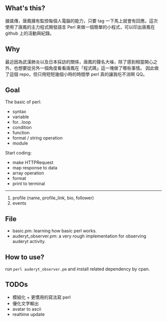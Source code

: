## What's this?

據謠傳，唐鳳擁有監控每個人電腦的能力，只要 tag 一下馬上就會有回應。這次使用了唐鳳的主力程式開發語言 Perl 來做一個簡單的小程式，可以印出唐鳳在 github 上的活動與紀錄。

## Why

最近因為武漢肺炎以及日本採訪的關係，唐鳳的聲名大噪，除了感到相當開心之外，也想要從另外一個角度看看唐鳳在「程式碼」這一塊做了哪些事情。
因此做了這個 repo，但只用短短幾個小時的時間學 perl 真的讓我吃不消啊 QQ。

## Goal

The basic of perl:
- syntax
- variable
- for...loop
- condition
- function
- format / string operation
- module

Start coding:
- make HTTPRequest
- map response to data
- array operation
- format
- print to terminal

---

1. profile (name, profile_link, bio, follower)
2. events

## File

- basic.pm: learning how basic perl works.
- auderyt_observer.pm: a very rough implementation for observing auderyt activity.

## How to use?

run `perl auderyt_observer.pm` and install related dependency by cpan.

## TODOs

- 模組化 + 更慣用的寫法寫 perl
- 優化文字輸出
- avatar to ascii
- realtime update
